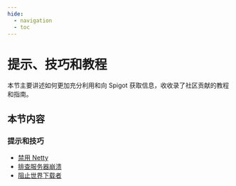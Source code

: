 ```yaml
---
hide:
  - navigation
  - toc
---
```


# 提示、技巧和教程

本节主要讲述如何更加充分利用和向 Spigot 获取信息，收收录了社区贡献的教程和指南。

## 本节内容

### 提示和技巧

- [禁用 Netty](disabling-netty.md)
- [排查服务器崩溃](isolating-crashes.md)
- [阻止世界下载者](discouraging-users-from-using-map-downloaders.md)